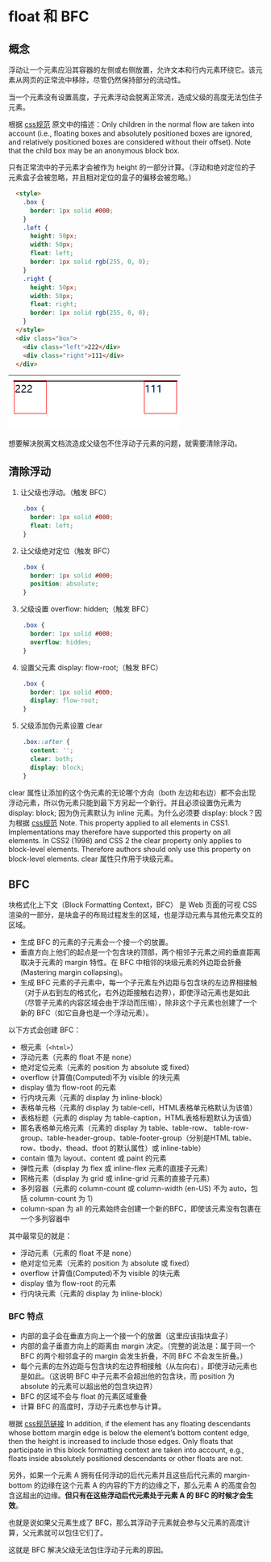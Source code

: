 # float 和 BFC

## 概念

浮动让一个元素应沿其容器的左侧或右侧放置，允许文本和行内元素环绕它。该元素从网页的正常流中移除，尽管仍然保持部分的流动性。

当一个元素没有设置高度，子元素浮动会脱离正常流，造成父级的高度无法包住子元素。

根据 [css规范](https://drafts.csswg.org/css2/#normal-block) 原文中的描述：Only children in the normal flow are taken into account (i.e., floating boxes and absolutely positioned boxes are ignored, and relatively positioned boxes are considered without their offset). Note that the child box may be an anonymous block box.

只有正常流中的子元素才会被作为 height 的一部分计算。（浮动和绝对定位的子元素盒子会被忽略，并且相对定位的盒子的偏移会被忽略。）

```html
  <style>
    .box {
      border: 1px solid #000;
    }
    .left {
      height: 50px;
      width: 50px;
      float: left;
      border: 1px solid rgb(255, 0, 0);
    }
    .right {
      height: 50px;
      width: 50px;
      float: right;
      border: 1px solid rgb(255, 0, 0);
    }
  </style>
  <div class="box">
    <div class="left">222</div>
    <div class="right">111</div>
  </div>
```

![float](../img/float1.png)

想要解决脱离文档流造成父级包不住浮动子元素的问题，就需要清除浮动。

## 清除浮动

1. 让父级也浮动。（触发 BFC）

```css
    .box {
      border: 1px solid #000;
      float: left;
    }
```

2. 让父级绝对定位（触发 BFC）

```css
    .box {
      border: 1px solid #000;
      position: absolute;
    }
```

3. 父级设置 overflow: hidden;（触发 BFC）

```css
    .box {
      border: 1px solid #000;
      overflow: hidden;
    }
```

4. 设置父元素 display: flow-root;（触发 BFC）

```css
    .box {
      border: 1px solid #000;
      display: flow-root;
    }
```

5. 父级添加伪元素设置 clear

```css
    .box::after {
      content: '';
      clear: both;
      display: block;
    }
```

clear 属性让添加的这个伪元素的无论哪个方向（both 左边和右边）都不会出现浮动元素，所以伪元素只能到最下方另起一个新行。并且必须设置伪元素为 display: block; 因为伪元素默认为 inline 元素。为什么必须要 display: block？因为根据 [css规范](https://drafts.csswg.org/css2/#flow-control) Note. This property applied to all elements in CSS1. Implementations may therefore have supported this property on all elements. In CSS2 (1998) and CSS 2 the clear property only applies to block-level elements. Therefore authors should only use this property on block-level elements. clear 属性只作用于块级元素。

## BFC

块格式化上下文（Block Formatting Context，BFC） 是 Web 页面的可视 CSS 渲染的一部分，是块盒子的布局过程发生的区域，也是浮动元素与其他元素交互的区域。

* 生成 BFC 的元素的子元素会一个接一个的放置。
* 垂直方向上他们的起点是一个包含块的顶部，两个相邻子元素之间的垂直距离取决于元素的 margin 特性。在 BFC 中相邻的块级元素的外边距会折叠 (Mastering margin collapsing)。
* 生成 BFC 元素的子元素中，每一个子元素左外边距与包含块的左边界相接触（对于从右到左的格式化，右外边距接触右边界），即使浮动元素也是如此（尽管子元素的内容区域会由于浮动而压缩），除非这个子元素也创建了一个新的 BFC（如它自身也是一个浮动元素）。

以下方式会创建 BFC：

* 根元素（`<html>`）
* 浮动元素（元素的 float 不是 none）
* 绝对定位元素（元素的 position 为 absolute 或 fixed）
* overflow 计算值(Computed)不为 visible 的块元素
* display 值为 flow-root 的元素
* 行内块元素（元素的 display 为 inline-block）
* 表格单元格（元素的 display 为 table-cell，HTML表格单元格默认为该值）
* 表格标题（元素的 display 为 table-caption，HTML表格标题默认为该值）
* 匿名表格单元格元素（元素的 display 为 table、table-row、 table-row-group、table-header-group、table-footer-group（分别是HTML table、row、tbody、thead、tfoot 的默认属性）或 inline-table）
* contain 值为 layout、content 或 paint 的元素
* 弹性元素（display 为 flex 或 inline-flex 元素的直接子元素）
* 网格元素（display 为 grid 或 inline-grid 元素的直接子元素）
* 多列容器（元素的 column-count 或 column-width (en-US) 不为 auto，包括 column-count 为 1）
* column-span 为 all 的元素始终会创建一个新的BFC，即使该元素没有包裹在一个多列容器中

其中最常见的就是：

* 浮动元素（元素的 float 不是 none）
* 绝对定位元素（元素的 position 为 absolute 或 fixed）
* overflow 计算值(Computed)不为 visible 的块元素
* display 值为 flow-root 的元素
* 行内块元素（元素的 display 为 inline-block）

### BFC 特点

* 内部的盒子会在垂直方向上一个接一个的放置（这里应该指块盒子）
* 内部的盒子垂直方向上的距离由 margin 决定。（完整的说法是：属于同一个 BFC 的两个相邻盒子的 margin 会发生折叠，不同 BFC 不会发生折叠。）
* 每个元素的左外边距与包含块的左边界相接触（从左向右），即使浮动元素也是如此。（这说明 BFC 中子元素不会超出他的包含块，而 position 为 absolute 的元素可以超出他的包含块边界）
* BFC 的区域不会与 float 的元素区域重叠
* 计算 BFC 的高度时，浮动子元素也参与计算。


根据 [css规范链接](https://drafts.csswg.org/css2/#root-height) In addition, if the element has any floating descendants whose bottom margin edge is below the element’s bottom content edge, then the height is increased to include those edges. Only floats that participate in this block formatting context are taken into account, e.g., floats inside absolutely positioned descendants or other floats are not.

另外，如果一个元素 A 拥有任何浮动的后代元素并且这些后代元素的 margin-bottom 的边缘在这个元素 A 的内容的下方的边缘之下，那么元素 A 的高度会包含这超出的边缘。**但只有在这些浮动后代元素处于元素 A 的 BFC 的时候才会生效**。

也就是说如果父元素生成了 BFC，那么其浮动子元素就会参与父元素的高度计算，父元素就可以包住它们了。

这就是 BFC 解决父级无法包住浮动子元素的原因。